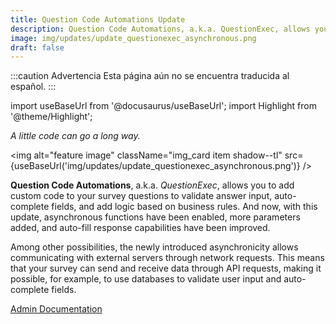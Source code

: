 ```yaml
---
title: Question Code Automations Update
description: Question Code Automations, a.k.a. QuestionExec, allows you to add custom code to your survey questions to validate answer input, auto-complete fields, and add logic based on business rules. And now, with this update, asynchronous functions have been enabled, more parameters added, and auto-fill response capabilities have been improved. Among other possibilities, the newly introduced asynchronicity allows communicating with external servers through network requests. This means that your survey can send and receive data through API requests, making it possible, for example, to use databases to validate user input and auto-fill fields.
image: img/updates/update_questionexec_asynchronous.png
draft: false
---
```


:::caution Advertencia
Esta página aún no se encuentra traducida al español.
:::

import useBaseUrl from '@docusaurus/useBaseUrl'; 
import Highlight from '@theme/Highlight';

<div className="align-center">
<div className="card">
<div className="card__header">

<span className="hero__subtitle"><em>

A little code can go a long way.

</em></span>

</div>
<div className="card__image">

<img alt="feature image" className="img_card item shadow--tl" src={useBaseUrl('img/updates/update_questionexec_asynchronous.png')} />
<br/>

</div>
<div className="card__body">

**Question Code Automations**, a.k.a. _QuestionExec_, allows you to add custom code to your survey questions to validate answer input, auto-complete fields, and add logic based on business rules. And now, with this update, asynchronous functions have been enabled, more parameters added, and auto-fill response capabilities have been improved. 

Among other possibilities, the newly introduced asynchronicity allows communicating with external servers through network requests. This means that your survey can send and receive data through API requests, making it possible, for example, to use databases to validate user input and auto-complete fields.


</div>
<div className="card__footer text-center align-padding-center">

<a className="button button--info button--block" href="/docs/documentation/automation/surveys/question_exec">Admin Documentation</a>
<br/>


</div>
</div>
</div>

